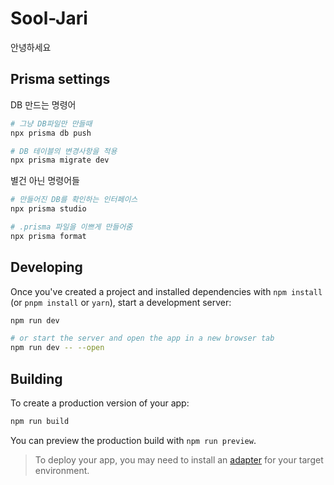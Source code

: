 # Sool-Jari

안녕하세요

## Prisma settings

DB 만드는 명령어

```bash
# 그냥 DB파일만 만들때
npx prisma db push

# DB 테이블의 변경사항을 적용
npx prisma migrate dev
```

별건 아닌 명령어들

```bash
# 만들어진 DB를 확인하는 인터페이스
npx prisma studio

# .prisma 파일을 이쁘게 만들어줌
npx prisma format
```

## Developing

Once you've created a project and installed dependencies with `npm install` (or `pnpm install` or `yarn`), start a development server:

```bash
npm run dev

# or start the server and open the app in a new browser tab
npm run dev -- --open
```

## Building

To create a production version of your app:

```bash
npm run build
```

You can preview the production build with `npm run preview`.

> To deploy your app, you may need to install an [adapter](https://kit.svelte.dev/docs/adapters) for your target environment.
